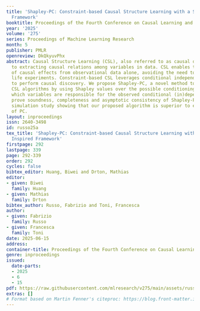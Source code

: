 ```yaml
---
title: 'Shapley-PC: Constraint-based Causal Structure Learning with a Shapley Inspired
  Framework'
booktitle: Proceedings of the Fourth Conference on Causal Learning and Reasoning
year: '2025'
volume: '275'
series: Proceedings of Machine Learning Research
month: 5
publisher: PMLR
openreview: DkQkyuvPhx
abstract: Causal Structure Learning (CSL), also referred to as causal discovery, amounts
  to extracting causal relations among variables in data. CSL enables the estimation
  of causal effects from observational data alone, avoiding the need to perform real
  life experiments. Constraint-based CSL leverages conditional independence tests
  to perform causal discovery. We propose Shapley-PC, a novel method to improve constraint-based
  CSL algorithms by using Shapley values over the possible conditioning sets, to decide
  which variables are responsible for the observed conditional (in)dependences. We
  prove soundness, completeness and asymptotic consistency of Shapley-PC and run a
  simulation study showing that our proposed algorithm is superior to existing versions
  of PC.
layout: inproceedings
issn: 2640-3498
id: russo25a
tex_title: 'Shapley-PC: Constraint-based Causal Structure Learning with a Shapley
  Inspired Framework'
firstpage: 292
lastpage: 339
page: 292-339
order: 292
cycles: false
bibtex_editor: Huang, Biwei and Drton, Mathias
editor:
- given: Biwei
  family: Huang
- given: Mathias
  family: Drton
bibtex_author: Russo, Fabrizio and Toni, Francesca
author:
- given: Fabrizio
  family: Russo
- given: Francesca
  family: Toni
date: 2025-06-15
address:
container-title: Proceedings of the Fourth Conference on Causal Learning and Reasoning
genre: inproceedings
issued:
  date-parts:
  - 2025
  - 6
  - 15
pdf: https://raw.githubusercontent.com/mlresearch/v275/main/assets/russo25a/russo25a.pdf
extras: []
# Format based on Martin Fenner's citeproc: https://blog.front-matter.io/posts/citeproc-yaml-for-bibliographies/
---
```


